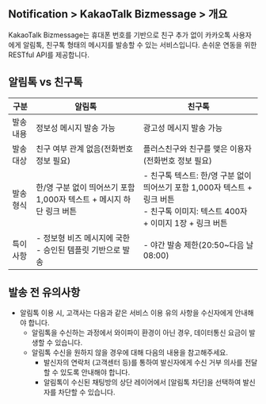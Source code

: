 ## Notification > KakaoTalk Bizmessage > 개요

KakaoTalk Bizmessage는 휴대폰 번호를 기반으로 친구 추가 없이 카카오톡 사용자에게 알림톡, 친구톡 형태의 메시지를 발송할 수 있는 서비스입니다.
손쉬운 연동을 위한 RESTful API를 제공합니다.

## 알림톡 vs 친구톡
| 구분    | 알림톡                                      | 친구톡                                      |
| ----- | ---------------------------------------- | ---------------------------------------- |
| 발송 내용 | 정보성 메시지 발송 가능                            | 광고성 메시지 발송 가능                            |
| 발송 대상 | 친구 여부 관계 없음(전화번호 정보 필요)                  | 플러스친구와 친구를 맺은 이용자(전화번호 정보 필요)            |
| 발송 형식 | 한/영 구분 없이 띄어쓰기 포함 1,000자 텍스트 + 메시지 하단 링크 버튼 | - 친구톡 텍스트: 한/영 구분 없이 띄어쓰기 포함 1,000자 텍스트 + 링크 버튼<br />- 친구톡 이미지: 텍스트 400자 + 이미지 1장 + 링크 버튼 |
| 특이 사항 | - 정보형 비즈 메시지에 국한<br />- 승인된 템플릿 기반으로 발송  | - 야간 발송 제한(20:50~다음 날 08:00)             |

## 발송 전 유의사항
* 알림톡 이용 시, 고객사는 다음과 같은 서비스 이용 유의 사항을 수신자에게 안내해야 합니다.
  * 알림톡을 수신하는 과정에서 와이파이 환경이 아닌 경우, 데이터통신 요금이 발생할 수 있습니다.
  * 알림톡 수신을 원하지 않을 경우에 대해 다음의 내용을 참고해주세요.
    * 발신자의 연락처 (고객센터 등)를 통하여 발신자에게 수신 거부 의사를 전달할 수 있도록 안내해야 합니다.
    * 알림톡이 수신된 채팅방의 상단 레이어에서 [알림톡 차단]을 선택하여 발신자를 차단할 수 있습니다.
